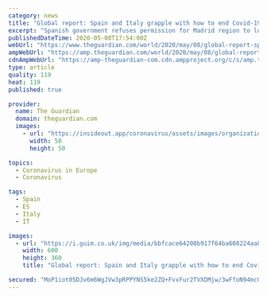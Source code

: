 ```yaml
---
category: news
title: "Global report: Spain and Italy grapple with how to end Covid-19 lockdown"
excerpt: "Spanish government refuses permission for Madrid region to loosen physical distancing rules"
publishedDateTime: 2020-05-08T17:54:00Z
webUrl: "https://www.theguardian.com/world/2020/may/08/global-report-spain-and-italy-grapple-with-how-to-end-covid-19-lockdown"
ampWebUrl: "https://amp.theguardian.com/world/2020/may/08/global-report-spain-and-italy-grapple-with-how-to-end-covid-19-lockdown"
cdnAmpWebUrl: "https://amp-theguardian-com.cdn.ampproject.org/c/s/amp.theguardian.com/world/2020/may/08/global-report-spain-and-italy-grapple-with-how-to-end-covid-19-lockdown"
type: article
quality: 119
heat: 119
published: true

provider:
  name: The Guardian
  domain: theguardian.com
  images:
    - url: "https://insideout.app/coronavirus/assets/images/organizations/theguardian.com-50x50.jpg"
      width: 50
      height: 50

topics:
  - Coronavirus in Europe
  - Coronavirus

tags:
  - Spain
  - ES
  - Italy
  - IT

images:
  - url: "https://i.guim.co.uk/img/media/bbfcace64208b917f64ba608224aa88dd03bd0eb/0_0_3500_2101/master/3500.jpg?width=300&quality=45&auto=format&fit=max&dpr=2&s=ec92ffada431751f8593ad2eda732d57"
    width: 600
    height: 360
    title: "Global report: Spain and Italy grapple with how to end Covid-19 lockdown"

secured: "MoP1iot05DJv6m6WgJVw3pRPPYNS5ke2ZQ+FvxFur2TVXDMjw/3wFfoN94mcGRXWzG7nR18OCkA9SmdPTvffB6VO8CTTGkieoKnccu8orYWKKpc1nCoNvF3WOuBBHl0sM12aa+izS5qPtploMtB+dIc9qWIou/o0yJU5R3vDMcL3JTY/FtGIy6Trn1Ej4bnHYiT0SMKUB/OJyUJNOyzc/hEoUO6GqlqBFk4roeh5/H52vgffFAbAFywXIqmUt2GkN2WM8NJEONZjl7nW+OyEpnPgr7o0pVncCo8rFDx1mnSkxhgjIgHbnGBNYlZiomJV;af+qCVxXrZSkmBQBq33FTw=="
---
```


